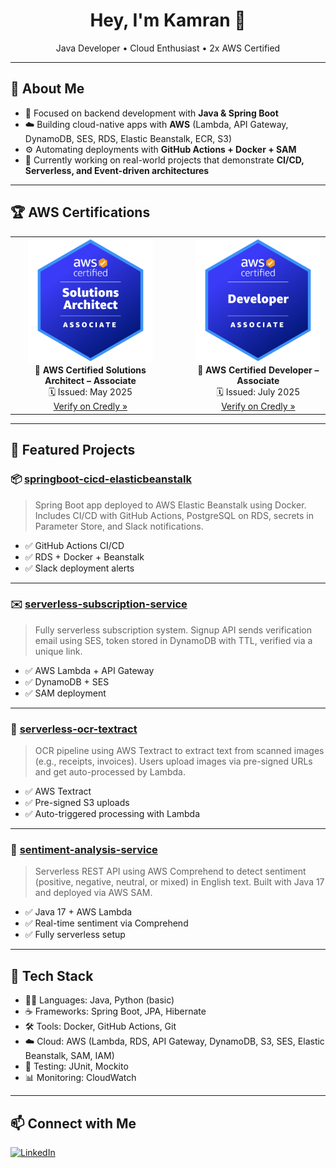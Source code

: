 <h1 align="center">Hey, I'm Kamran 👋</h1>

<p align="center">
  Java Developer • Cloud Enthusiast • 2x AWS Certified
</p>

---

## 🧠 About Me

- 🔭 Focused on backend development with **Java & Spring Boot**
- ☁️ Building cloud-native apps with **AWS** (Lambda, API Gateway, DynamoDB, SES, RDS, Elastic Beanstalk, ECR, S3)
- ⚙️ Automating deployments with **GitHub Actions + Docker + SAM**
- 🚀 Currently working on real-world projects that demonstrate **CI/CD, Serverless, and Event-driven architectures**

---


## 🏆 AWS Certifications

<div align="center">

<table>
  <tr>
    <td align="center">
      <a href="https://www.credly.com/badges/YOUR_BADGE_ID1" target="_blank">
        <img src="./aws-saa.png" alt="SA Badge" width="200"/>
      </a>
      <br/>
      🏅 <strong>AWS Certified Solutions Architect – Associate</strong><br/>
      🗓️ Issued: May 2025<br/>
      <a href="https://www.credly.com/badges/226b7fc4-a7c2-439b-bcbe-3aadce846d40/public_url" target="_blank">Verify on Credly »</a>
    </td>
    <td align="center" style="padding-left: 40px;">
      <a href="https://www.credly.com/badges/YOUR_BADGE_ID2" target="_blank">
        <img src="./aws-dva.png" alt="DVA Badge" width="200"/>
      </a>
      <br/>
      🏅 <strong>AWS Certified Developer – Associate</strong><br/>
      🗓️ Issued: July 2025<br/>
      <a href="https://www.credly.com/badges/7aa41ad9-c9bf-49df-b455-eeb99ac485f5/public_url" target="_blank">Verify on Credly »</a>
    </td>
  </tr>
</table>

</div>

---

## 🚀 Featured Projects

### 📦 [springboot-cicd-elasticbeanstalk](https://github.com/KamranZeynalov/springboot-cicd-elasticbeanstalk)
> Spring Boot app deployed to AWS Elastic Beanstalk using Docker. Includes CI/CD with GitHub Actions, PostgreSQL on RDS, secrets in Parameter Store, and Slack notifications.

- ✅ GitHub Actions CI/CD
- ✅ RDS + Docker + Beanstalk
- ✅ Slack deployment alerts

---

### ✉️ [serverless-subscription-service](https://github.com/KamranZeynalov/serverless-subscription-service)
> Fully serverless subscription system. Signup API sends verification email using SES, token stored in DynamoDB with TTL, verified via a unique link.

- ✅ AWS Lambda + API Gateway
- ✅ DynamoDB + SES
- ✅ SAM deployment

---

### 📝 [serverless-ocr-textract](https://github.com/KamranZeynalov/serverless-ocr-textract)  
> OCR pipeline using AWS Textract to extract text from scanned images (e.g., receipts, invoices). Users upload images via pre-signed URLs and get auto-processed by Lambda.

- ✅ AWS Textract
- ✅ Pre-signed S3 uploads  
- ✅ Auto-triggered processing with Lambda  

---

### 🧠 [sentiment-analysis-service](https://github.com/KamranZeynalov/sentiment-analysis-service)
> Serverless REST API using AWS Comprehend to detect sentiment (positive, negative, neutral, or mixed) in English text. Built with Java 17 and deployed via AWS SAM.

- ✅ Java 17 + AWS Lambda  
- ✅ Real-time sentiment via Comprehend  
- ✅ Fully serverless setup  

---

## 🧰 Tech Stack
- 🧑‍💻 Languages: Java, Python (basic)
- ☕ Frameworks: Spring Boot, JPA, Hibernate
- 🛠️ Tools: Docker, GitHub Actions, Git
- ☁️ Cloud: AWS (Lambda, RDS, API Gateway, DynamoDB, S3, SES, Elastic Beanstalk, SAM, IAM)
- 🧪 Testing: JUnit, Mockito
- 📊 Monitoring: CloudWatch
---

## 📫 Connect with Me

[![LinkedIn](https://img.shields.io/badge/LinkedIn-blue?logo=linkedin&style=flat-square)](https://www.linkedin.com/in/zeynalov-kamran/)
